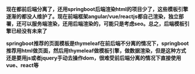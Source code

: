 **现在都前后端分离了，还用springboot后端渲染html的项目少了，这些模板引擎逐渐的都没人维护了。现在前端框架angular/vue/reactjs都自己渲染，独立部署，还可以服务端渲染，还用后端渲染的，可能只是考虑seo。总之，后端模板引擎已经没有未来了**

**springboot推荐的页面模板是thymeleaf在前后端不分离的情况下，springboot推荐用html做页面，然后用thymeleaf做模板引擎，做数据渲染，但是这种方式还是要用js或者jquery手动去操作dom，很难受前后端分离的情况下直接使用vue、react等**


# 
